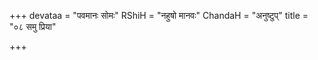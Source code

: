 +++
devataa = "पवमानः सोमः"
RShiH = "नहुषो मानवः"
ChandaH = "अनुष्टुप्"
title = "०८ समु प्रिया"

+++
